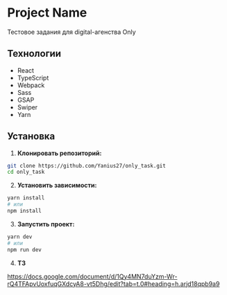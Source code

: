 # Project Name

Тестовое задания для digital-агенства Only

## Технологии

- React
- TypeScript
- Webpack
- Sass
- GSAP
- Swiper
- Yarn

## Установка

1. **Клонировать репозиторий:**

```bash
git clone https://github.com/Yanius27/only_task.git
cd only_task
```

2. **Установить зависимости:**

```bash
yarn install
# или
npm install
```

3. **Запустить проект:**

```bash
yarn dev
# или
npm run dev
```

4. **ТЗ**
   
https://docs.google.com/document/d/1Qy4MN7duYzm-Wr-rQ4TFApvUoxfuqGXdcyA8-vt5Dhg/edit?tab=t.0#heading=h.arjd18qpb9a9

